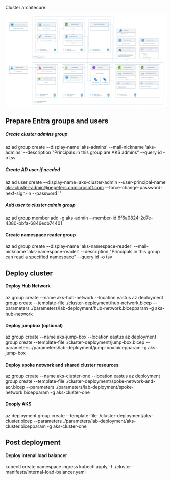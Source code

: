 Cluster architecure:

![Cluster architecture](./documenation/diagram.png)

## Prepare Entra groups and users

##### Create cluster admins group
az ad group create --display-name 'aks-admins' --mail-nickname 'aks-admins' --description "Principals in this group are AKS admins" --query id -o tsv

##### Create AD user if needed
az ad user create --display-name=aks-cluster-admin --user-principal-name aks-cluster-admin@nepeters.onmicrosoft.com --force-change-password-next-sign-in --password ''

##### Add user to cluster admin group
az ad group member add -g aks-admin --member-id 6f6a0824-2d7e-4380-bbfa-6846edb74401

#### Create namespace reader group
az ad group create --display-name 'aks-namespace-reader' --mail-nickname 'aks-namespace-reader' --description "Principals in this group can read a specified namespace" --query id -o tsv

## Deploy cluster

#### Deploy Hub Network
az group create --name aks-hub-network --location eastus
az deployment group create --template-file ./cluster-deployment/hub-network.bicep --parameters ./parameters/lab-deployment/hub-network.bicepparam -g aks-hub-network

#### Deploy jumpbox (optional)
az group create --name aks-jump-box --location eastus
az deployment group create --template-file ./cluster-deployment/jump-box.bicep --parameters ./parameters/lab-deployment/jump-box.bicepparam -g aks-jump-box

#### Deploy spoke network and shared cluster resources
az group create --name aks-cluster-one --location eastus
az deployment group create --template-file ./cluster-deployment/spoke-network-and-acr.bicep --parameters ./parameters/lab-deployment/spoke-network.bicepparam -g aks-cluster-one

#### Deoply AKS
az deployment group create --template-file ./cluster-deployment/aks-cluster.bicep --parameters ./parameters/lab-deployment/aks-cluster.bicepparam -g aks-cluster-one

## Post deployment

#### Deploy intenal load balancer
kubectl create namespace ingress
kubectl apply -f ./cluster-manifests/internal-load-balancer.yaml


